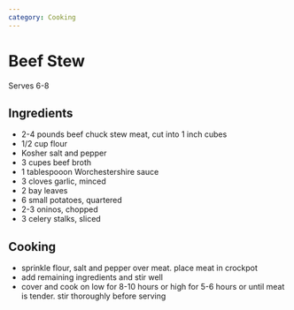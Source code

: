 ```yaml
---
category: Cooking
---
```


# Beef Stew

Serves 6-8

## Ingredients

* 2-4 pounds beef chuck stew meat, cut into 1 inch cubes 
* 1/2 cup flour 
* Kosher salt and pepper 
* 3 cupes beef broth 
* 1 tablespooon Worchestershire sauce
* 3 cloves garlic, minced
* 2 bay leaves
* 6 small potatoes, quartered
* 2-3 oninos, chopped
* 3 celery stalks, sliced

## Cooking

* sprinkle flour, salt and pepper over meat. place meat in crockpot 
* add remaining ingredients and stir well
* cover and cook on low for 8-10 hours or high for 5-6 hours or until meat is tender. stir thoroughly 
before serving